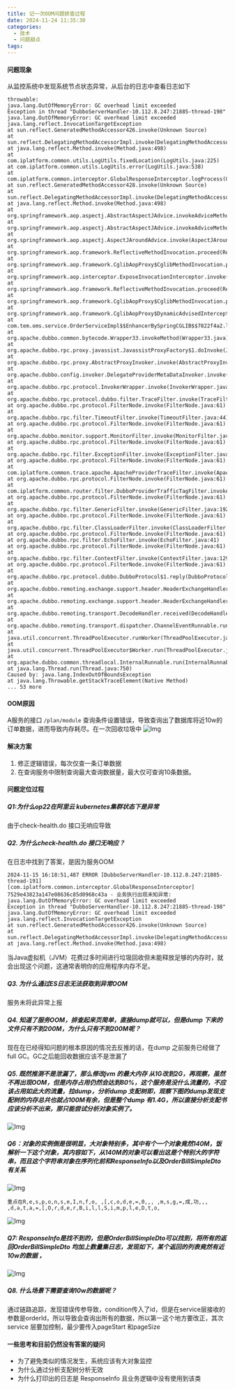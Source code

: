 ```yaml
---
title: 记一次OOM问题排查过程
date: 2024-11-24 11:35:30
categories:
  - 技术
  - 问题甜点
tags:
---
```

#### 问题现象
从监控系统中发现系统节点状态异常，从后台的日志中查看日志如下

```
throwable:
java.lang.OutOfMemoryError: GC overhead limit exceeded
Exception in thread "DubboServerHandler-10.112.8.247:21885-thread-198" java.lang.OutOfMemoryError: GC overhead limit exceeded
java.lang.reflect.InvocationTargetException
at sun.reflect.GeneratedMethodAccessor426.invoke(Unknown Source)
at sun.reflect.DelegatingMethodAccessorImpl.invoke(DelegatingMethodAccessorImpl.java:43)
at java.lang.reflect.Method.invoke(Method.java:498)
at com.iplatform.common.utils.LogUtils.fixedLocation(LogUtils.java:225)
at com.iplatform.common.utils.LogUtils.error(LogUtils.java:538)
at com.iplatform.common.interceptor.GlobalResponseInterceptor.logProcess(GlobalResponseInterceptor.java:81)
at sun.reflect.GeneratedMethodAccessor428.invoke(Unknown Source)
at sun.reflect.DelegatingMethodAccessorImpl.invoke(DelegatingMethodAccessorImpl.java:43)
at java.lang.reflect.Method.invoke(Method.java:498)
at org.springframework.aop.aspectj.AbstractAspectJAdvice.invokeAdviceMethodWithGivenArgs(AbstractAspectJAdvice.java:644)
at org.springframework.aop.aspectj.AbstractAspectJAdvice.invokeAdviceMethod(AbstractAspectJAdvice.java:633)
at org.springframework.aop.aspectj.AspectJAroundAdvice.invoke(AspectJAroundAdvice.java:70)
at org.springframework.aop.framework.ReflectiveMethodInvocation.proceed(ReflectiveMethodInvocation.java:186)
at org.springframework.aop.framework.CglibAopProxy$CglibMethodInvocation.proceed(CglibAopProxy.java:750)
at org.springframework.aop.interceptor.ExposeInvocationInterceptor.invoke(ExposeInvocationInterceptor.java:95)
at org.springframework.aop.framework.ReflectiveMethodInvocation.proceed(ReflectiveMethodInvocation.java:186)
at org.springframework.aop.framework.CglibAopProxy$CglibMethodInvocation.proceed(CglibAopProxy.java:750)
at org.springframework.aop.framework.CglibAopProxy$DynamicAdvisedInterceptor.intercept(CglibAopProxy.java:692)
at com.tem.oms.service.OrderServiceImpl$$EnhancerBySpringCGLIB$$7822f4a2.listAllOrderAndOrderCost(<generated>)
at org.apache.dubbo.common.bytecode.Wrapper33.invokeMethod(Wrapper33.java)
at org.apache.dubbo.rpc.proxy.javassist.JavassistProxyFactory$1.doInvoke(JavassistProxyFactory.java:47)
at org.apache.dubbo.rpc.proxy.AbstractProxyInvoker.invoke(AbstractProxyInvoker.java:84)
at org.apache.dubbo.config.invoker.DelegateProviderMetaDataInvoker.invoke(DelegateProviderMetaDataInvoker.java:56)
at org.apache.dubbo.rpc.protocol.InvokerWrapper.invoke(InvokerWrapper.java:56)
at org.apache.dubbo.rpc.protocol.dubbo.filter.TraceFilter.invoke(TraceFilter.java:77)
at org.apache.dubbo.rpc.protocol.FilterNode.invoke(FilterNode.java:61)
at org.apache.dubbo.rpc.filter.TimeoutFilter.invoke(TimeoutFilter.java:44)
at org.apache.dubbo.rpc.protocol.FilterNode.invoke(FilterNode.java:61)
at org.apache.dubbo.monitor.support.MonitorFilter.invoke(MonitorFilter.java:91)
at org.apache.dubbo.rpc.protocol.FilterNode.invoke(FilterNode.java:61)
at org.apache.dubbo.rpc.filter.ExceptionFilter.invoke(ExceptionFilter.java:52)
at org.apache.dubbo.rpc.protocol.FilterNode.invoke(FilterNode.java:61)
at com.iplatform.common.trace.apache.ApacheProviderTraceFilter.invoke(ApacheProviderTraceFilter.java:113)
at org.apache.dubbo.rpc.protocol.FilterNode.invoke(FilterNode.java:61)
at com.iplatform.common.router.filter.DubboProviderTrafficTagFilter.invoke(DubboProviderTrafficTagFilter.java:31)
at org.apache.dubbo.rpc.protocol.FilterNode.invoke(FilterNode.java:61)
at org.apache.dubbo.rpc.filter.GenericFilter.invoke(GenericFilter.java:192)
at org.apache.dubbo.rpc.protocol.FilterNode.invoke(FilterNode.java:61)
at org.apache.dubbo.rpc.filter.ClassLoaderFilter.invoke(ClassLoaderFilter.java:38)
at org.apache.dubbo.rpc.protocol.FilterNode.invoke(FilterNode.java:61)
at org.apache.dubbo.rpc.filter.EchoFilter.invoke(EchoFilter.java:41)
at org.apache.dubbo.rpc.protocol.FilterNode.invoke(FilterNode.java:61)
at org.apache.dubbo.rpc.filter.ContextFilter.invoke(ContextFilter.java:129)
at org.apache.dubbo.rpc.protocol.FilterNode.invoke(FilterNode.java:61)
at org.apache.dubbo.rpc.protocol.dubbo.DubboProtocol$1.reply(DubboProtocol.java:148)
at org.apache.dubbo.remoting.exchange.support.header.HeaderExchangeHandler.handleRequest(HeaderExchangeHandler.java:100)
at org.apache.dubbo.remoting.exchange.support.header.HeaderExchangeHandler.received(HeaderExchangeHandler.java:175)
at org.apache.dubbo.remoting.transport.DecodeHandler.received(DecodeHandler.java:51)
at org.apache.dubbo.remoting.transport.dispatcher.ChannelEventRunnable.run(ChannelEventRunnable.java:57)
at java.util.concurrent.ThreadPoolExecutor.runWorker(ThreadPoolExecutor.java:1149)
at java.util.concurrent.ThreadPoolExecutor$Worker.run(ThreadPoolExecutor.java:624)
at org.apache.dubbo.common.threadlocal.InternalRunnable.run(InternalRunnable.java:41)
at java.lang.Thread.run(Thread.java:750)
Caused by: java.lang.IndexOutOfBoundsException
at java.lang.Throwable.getStackTraceElement(Native Method)
... 53 more
```
#### OOM原因
A服务的接口 `/plan/module` 查询条件设置错误，导致查询出了数据库将近10w的订单数据，进而导致内存耗尽。在一次回收垃圾中
![Img](/images/img_20241124114201_1.png)

#### 解决方案
1. 修正逻辑错误，每次仅查一条订单数据
2. 在查询服务中限制查询最大查询数据量，最大仅可查询10条数据。
#### 问题定位过程
##### Q1:为什么op22在阿里云 kubernetes集群状态下是异常
由于check-health.do 接口无响应导致

##### Q2. 为什么check-health.do 接口无响应？
在日志中找到了答案，是因为服务OOM
```
2024-11-15 16:18:51,487 ERROR [DubboServerHandler-10.112.8.247:21885-thread-191] [com.iplatform.common.interceptor.GlobalResponseInterceptor] 7529e43823a147e08636c85d0968c43a - 业务执行出现未知异常:
java.lang.OutOfMemoryError: GC overhead limit exceeded
Exception in thread "DubboServerHandler-10.112.8.247:21885-thread-198" java.lang.OutOfMemoryError: GC overhead limit exceeded
java.lang.reflect.InvocationTargetException
at sun.reflect.GeneratedMethodAccessor426.invoke(Unknown Source)
at sun.reflect.DelegatingMethodAccessorImpl.invoke(DelegatingMethodAccessorImpl.java:43)
at java.lang.reflect.Method.invoke(Method.java:498)
```
当Java虚拟机（JVM）花费过多时间进行垃圾回收但未能释放足够的内存时，就会出现这个问题，这通常表明你的应用程序内存不足。
##### Q3. 为什么通过ES日志无法获取到异常OOM
服务未将此异常上报

##### Q4. 知道了服务OOM，排查起来页简单，直接dump就可以，但是dump 下来的文件只有不到200M，为什么只有不到200M呢？
现在在已经得知问题的根本原因的情况去反推的话，在dump 之前服务已经做了full GC。GC之后能回收数据应该不是泄漏了

##### Q5. 既然推测不是泄漏了，那么修改jvm 的最大内存 从1G改到2G，再观察，虽然不再出现OOM，但是内存占用仍然会达到80%，这个服务是没什么流量的，不应该占用如此大的流量，拉dump，分析dump 支配树即，观察下图的dump发现支配树的内存总共也就占100M有余，但是整个dump 有1.4G，所以直接分析支配书应该分析不出来，那只能尝试分析对象实例了。
![Img](/images/img_20241124114617_2.png)




##### Q6：对象的实例倒是很明显，大对象特别多，其中有个一个对象竟然140M，饭解析一下这个对象，其内容如下，从140M的对象可以看出这是个特别大的字符串，而且这个字符串对象在序列化前和ResponseInfo以及OrderBillSimpleDto 有关系
![Img](/images/img_20241124114654_3.png)

```
重点在R,e,s,p,o,n,s,e,I,n,f,o, ,[,c,o,d,e,=,0,,, ,m,s,g,=,成,功,,, ,d,a,t,a,=,[,O,r,d,e,r,B,i,l,l,S,i,m,p,l,e,D,t,o,
```


![Img](/images/img_20241124114700_4.png)


##### Q7: ResponseInfo是找不到的，但是OrderBillSimpleDto可以找到，将所有的返回OrderBillSimpleDto 均加上数量集日志，发现如下，某个返回的列表竟然有近10w的数据 ，
![Img](/images/img_20241124114201_1.png)

##### Q8. 什么场景下需要查询10w的数据呢？ 
通过链路追踪，发现错误传参导致，condition传入了id，但是在service层接收的参数是orderId，所以导致会查询出所有的数据，所以第一这个地方要改正，其次service 层要加控制，最少要传入pageStart 和pageSize

#### 一些思考和目前仍然没有答案的疑问
-  为了避免类似的情况发生，系统应该有大对象监控
- 为什么通过分析支配树分析无效
- 为什么打印出的日志是 ResponseInfo 且业务逻辑中没有使用到该类



